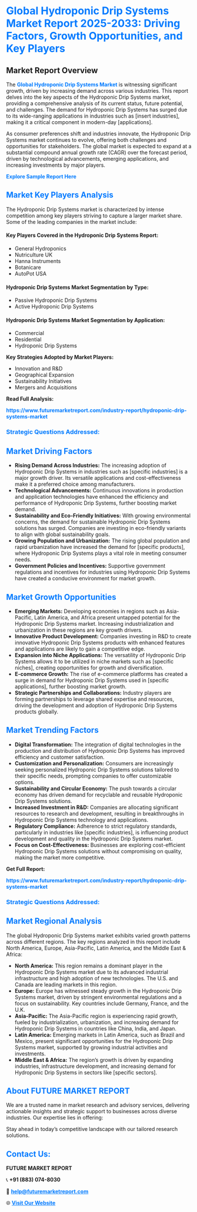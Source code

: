 <h1 style="color: #007BFF;">Global Hydroponic Drip Systems Market Report 2025-2033: Driving Factors, Growth Opportunities, and Key Players</h1>

<section id="overview">
<h2>Market Report Overview</h2>
<p>The <a href="https://www.futuremarketreport.com/industry-report/hydroponic-drip-systems-market" style="color: #007BFF; text-decoration: none;"><strong>Global Hydroponic Drip Systems Market</strong></a> is witnessing significant growth, driven by increasing demand across various industries. This report delves into the key aspects of the Hydroponic Drip Systems market, providing a comprehensive analysis of its current status, future potential, and challenges. The demand for Hydroponic Drip Systems has surged due to its wide-ranging applications in industries such as [insert industries], making it a critical component in modern-day [applications].</p>
<p>As consumer preferences shift and industries innovate, the Hydroponic Drip Systems market continues to evolve, offering both challenges and opportunities for stakeholders. The global market is expected to expand at a substantial compound annual growth rate (CAGR) over the forecast period, driven by technological advancements, emerging applications, and increasing investments by major players.</p>
</section>

<section id="overview">
<p><a href="https://www.futuremarketreport.com/request-sample/reportId=112382" style="color: #007BFF; text-decoration: none;"><strong>Explore Sample Report Here</strong></a></p>
</section>

<section id="key-players">
<h2 style="color: #007BFF;">Market Key Players Analysis</h2>
<p>The Hydroponic Drip Systems market is characterized by intense competition among key players striving to capture a larger market share. Some of the leading companies in the market include:</p>
<h4>Key Players Covered in the Hydroponic Drip Systems Report:</h4>
<ul><li>General Hydroponics</li><li>Nutriculture UK</li><li>Hanna Instruments</li><li>Botanicare</li><li>AutoPot USA</li></ul>
<h4>Hydroponic Drip Systems Market Segmentation by Type:</h4>
<ul><li>Passive Hydroponic Drip Systems</li><li>Active Hydroponic Drip Systems</li></ul>

<h4>Hydroponic Drip Systems Market Segmentation by Application:</h4>
<ul><li>Commercial</li><li>Residential</li><li>Hydroponic Drip Systems</li></ul>
<p><strong>Key Strategies Adopted by Market Players:</strong></p>
<ul>
<li>Innovation and R&D</li>
<li>Geographical Expansion</li>
<li>Sustainability Initiatives</li>
<li>Mergers and Acquisitions</li>
</ul>
</section>

<section>
<p><strong>Read Full Analysis: </strong></p><a href="https://www.futuremarketreport.com/industry-report/hydroponic-drip-systems-market" style="color: #007BFF; text-decoration: none;"><strong>https://www.futuremarketreport.com/industry-report/hydroponic-drip-systems-market</strong></a>
<h3 style="color: #007BFF;">Strategic Questions Addressed:</h3>
</section>

<section id="driving-factors">
<h2 style="color: #007BFF;">Market Driving Factors</h2>
<ul>
<li><strong>Rising Demand Across Industries:</strong> The increasing adoption of Hydroponic Drip Systems in industries such as [specific industries] is a major growth driver. Its versatile applications and cost-effectiveness make it a preferred choice among manufacturers.</li>
<li><strong>Technological Advancements:</strong> Continuous innovations in production and application technologies have enhanced the efficiency and performance of Hydroponic Drip Systems, further boosting market demand.</li>
<li><strong>Sustainability and Eco-Friendly Initiatives:</strong> With growing environmental concerns, the demand for sustainable Hydroponic Drip Systems solutions has surged. Companies are investing in eco-friendly variants to align with global sustainability goals.</li>
<li><strong>Growing Population and Urbanization:</strong> The rising global population and rapid urbanization have increased the demand for [specific products], where Hydroponic Drip Systems plays a vital role in meeting consumer needs.</li>
<li><strong>Government Policies and Incentives:</strong> Supportive government regulations and incentives for industries using Hydroponic Drip Systems have created a conducive environment for market growth.</li>
</ul>
</section>

<section id="growth-opportunities">
<h2 style="color: #007BFF;">Market Growth Opportunities</h2>
<ul>
<li><strong>Emerging Markets:</strong> Developing economies in regions such as Asia-Pacific, Latin America, and Africa present untapped potential for the Hydroponic Drip Systems market. Increasing industrialization and urbanization in these regions are key growth drivers.</li>
<li><strong>Innovative Product Development:</strong> Companies investing in R&D to create innovative Hydroponic Drip Systems products with enhanced features and applications are likely to gain a competitive edge.</li>
<li><strong>Expansion into Niche Applications:</strong> The versatility of Hydroponic Drip Systems allows it to be utilized in niche markets such as [specific niches], creating opportunities for growth and diversification.</li>
<li><strong>E-commerce Growth:</strong> The rise of e-commerce platforms has created a surge in demand for Hydroponic Drip Systems used in [specific applications], further boosting market growth.</li>
<li><strong>Strategic Partnerships and Collaborations:</strong> Industry players are forming partnerships to leverage shared expertise and resources, driving the development and adoption of Hydroponic Drip Systems products globally.</li>
</ul>
</section>

<section id="trending-factors">
<h2 style="color: #007BFF;">Market Trending Factors</h2>
<ul>
<li><strong>Digital Transformation:</strong> The integration of digital technologies in the production and distribution of Hydroponic Drip Systems has improved efficiency and customer satisfaction.</li>
<li><strong>Customization and Personalization:</strong> Consumers are increasingly seeking personalized Hydroponic Drip Systems solutions tailored to their specific needs, prompting companies to offer customizable options.</li>
<li><strong>Sustainability and Circular Economy:</strong> The push towards a circular economy has driven demand for recyclable and reusable Hydroponic Drip Systems solutions.</li>
<li><strong>Increased Investment in R&D:</strong> Companies are allocating significant resources to research and development, resulting in breakthroughs in Hydroponic Drip Systems technology and applications.</li>
<li><strong>Regulatory Compliance:</strong> Adherence to strict regulatory standards, particularly in industries like [specific industries], is influencing product development and quality in the Hydroponic Drip Systems market.</li>
<li><strong>Focus on Cost-Effectiveness:</strong> Businesses are exploring cost-efficient Hydroponic Drip Systems solutions without compromising on quality, making the market more competitive.</li>
</ul>
</section>

<section>
<p><strong>Get Full Report: </strong></p><a href="https://www.futuremarketreport.com/industry-report/hydroponic-drip-systems-market" style="color: #007BFF; text-decoration: none;"><strong>https://www.futuremarketreport.com/industry-report/hydroponic-drip-systems-market</strong></a>
<h3 style="color: #007BFF;">Strategic Questions Addressed:</h3>
</section>


<section id="regional-analysis">
<h2 style="color: #007BFF;">Market Regional Analysis</h2>
<p>The global Hydroponic Drip Systems market exhibits varied growth patterns across different regions. The key regions analyzed in this report include North America, Europe, Asia-Pacific, Latin America, and the Middle East & Africa:</p>
<ul>
<li><strong>North America:</strong> This region remains a dominant player in the Hydroponic Drip Systems market due to its advanced industrial infrastructure and high adoption of new technologies. The U.S. and Canada are leading markets in this region.</li>
<li><strong>Europe:</strong> Europe has witnessed steady growth in the Hydroponic Drip Systems market, driven by stringent environmental regulations and a focus on sustainability. Key countries include Germany, France, and the U.K.</li>
<li><strong>Asia-Pacific:</strong> The Asia-Pacific region is experiencing rapid growth, fueled by industrialization, urbanization, and increasing demand for Hydroponic Drip Systems in countries like China, India, and Japan.</li>
<li><strong>Latin America:</strong> Emerging markets in Latin America, such as Brazil and Mexico, present significant opportunities for the Hydroponic Drip Systems market, supported by growing industrial activities and investments.</li>
<li><strong>Middle East & Africa:</strong> The region’s growth is driven by expanding industries, infrastructure development, and increasing demand for Hydroponic Drip Systems in sectors like [specific sectors].</li>
</ul>
</section>

<footer>
<h2 style="color: #007BFF;">About FUTURE MARKET REPORT</h2>
<p>We are a trusted name in market research and advisory services, delivering actionable insights and strategic support to businesses across diverse industries. Our expertise lies in offering:</p>

<p>Stay ahead in today’s competitive landscape with our tailored research solutions.</p>

<h2 style="color: #007BFF;">Contact Us:</h2>
<p><strong>FUTURE MARKET REPORT</strong></p>
<p>📞 <strong>+91 (883) 074-8030</strong></p>
<p>📧 <strong><a href="mailto:help@futuremarketreport.com" style="color: #007BFF;">help@futuremarketreport.com</a></strong></p>
<p>🌐 <strong><a href="https://www.futuremarketreport.com/" style="color: #007BFF;">Visit Our Website</a></strong></p>
</footer>